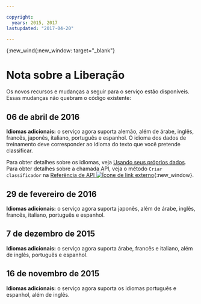 ```yaml
---

copyright:
  years: 2015, 2017
lastupdated: "2017-04-20"

---
```


{:new_wind{:new_window: target="_blank"}

# Nota sobre a Liberação
Os novos recursos e mudanças a seguir para o serviço estão disponíveis. Essas mudanças não quebram o código existente:

## 06 de abril de 2016

**Idiomas adicionais:** o serviço agora suporta alemão, além de árabe, inglês, francês, japonês, italiano, português e espanhol. O idioma dos dados de treinamento deve corresponder ao idioma do texto que você pretende classificar.

Para obter detalhes sobre os idiomas, veja [Usando seus próprios dados](docs/natural-language-classifier/using-your-data.html#languages). Para obter detalhes sobre a chamada API, veja o método `Criar classificador` na [Referência de API ![Ícone de link externo](../../icons/launch-glyph.svg "Ícone de link externo")](http://www.ibm.com/watson/developercloud/natural-language-classifier/api/v1/){:new_window}.

## 29 de fevereiro de 2016

**Idiomas adicionais:** o serviço agora suporta japonês, além de árabe, inglês, francês, italiano, português e espanhol.

## 7 de dezembro de 2015

**Idiomas adicionais:** o serviço agora suporta árabe, francês e italiano, além de inglês, português e espanhol.

## 16 de novembro de 2015

**Idiomas adicionais:** o serviço agora suporta os idiomas português e espanhol, além de inglês.

